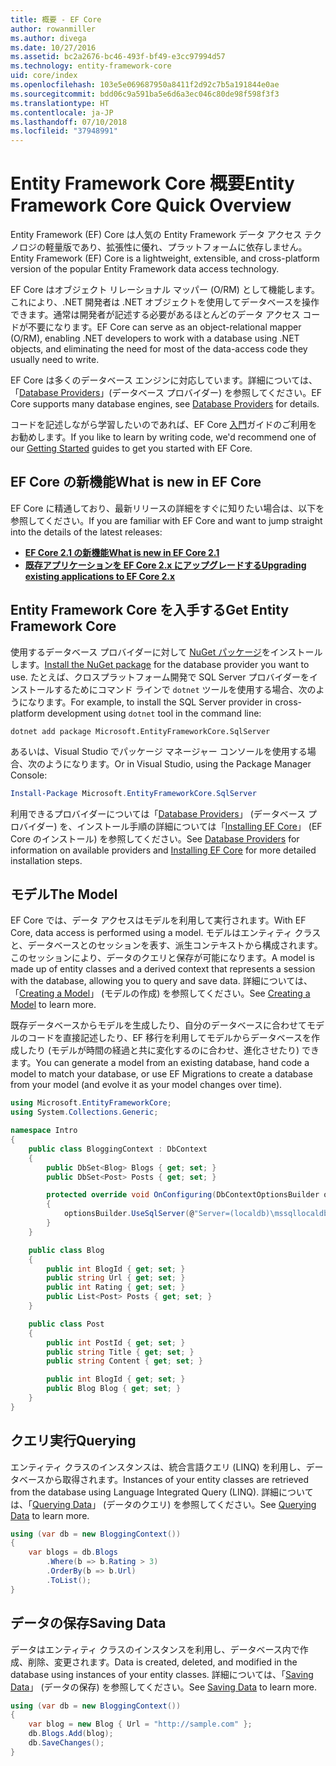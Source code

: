 ```yaml
---
title: 概要 - EF Core
author: rowanmiller
ms.author: divega
ms.date: 10/27/2016
ms.assetid: bc2a2676-bc46-493f-bf49-e3cc97994d57
ms.technology: entity-framework-core
uid: core/index
ms.openlocfilehash: 103e5e069687950a8411f2d92c7b5a191844e0ae
ms.sourcegitcommit: bdd06c9a591ba5e6d6a3ec046c80de98f598f3f3
ms.translationtype: HT
ms.contentlocale: ja-JP
ms.lasthandoff: 07/10/2018
ms.locfileid: "37948991"
---
```

# <a name="entity-framework-core-quick-overview"></a><span data-ttu-id="390d4-102">Entity Framework Core 概要</span><span class="sxs-lookup"><span data-stu-id="390d4-102">Entity Framework Core Quick Overview</span></span>

<span data-ttu-id="390d4-103">Entity Framework (EF) Core は人気の Entity Framework データ アクセス テクノロジの軽量版であり、拡張性に優れ、プラットフォームに依存しません。</span><span class="sxs-lookup"><span data-stu-id="390d4-103">Entity Framework (EF) Core is a lightweight, extensible, and cross-platform version of the popular Entity Framework data access technology.</span></span>

<span data-ttu-id="390d4-104">EF Core はオブジェクト リレーショナル マッパー (O/RM) として機能します。これにより、.NET 開発者は .NET オブジェクトを使用してデータベースを操作できます。通常は開発者が記述する必要があるほとんどのデータ アクセス コードが不要になります。</span><span class="sxs-lookup"><span data-stu-id="390d4-104">EF Core can serve as an object-relational mapper (O/RM), enabling .NET developers to work with a database using .NET objects, and eliminating the need for most of the data-access code they usually need to write.</span></span>

<span data-ttu-id="390d4-105">EF Core は多くのデータベース エンジンに対応しています。詳細については、「[Database Providers](providers/index.md)」(データベース プロバイダー) を参照してください。</span><span class="sxs-lookup"><span data-stu-id="390d4-105">EF Core supports many database engines, see [Database Providers](providers/index.md) for details.</span></span>

<span data-ttu-id="390d4-106">コードを記述しながら学習したいのであれば、EF Core [入門](get-started/index.md)ガイドのご利用をお勧めします。</span><span class="sxs-lookup"><span data-stu-id="390d4-106">If you like to learn by writing code, we'd recommend one of our [Getting Started](get-started/index.md) guides to get you started with EF Core.</span></span>

## <a name="what-is-new-in-ef-core"></a><span data-ttu-id="390d4-107">EF Core の新機能</span><span class="sxs-lookup"><span data-stu-id="390d4-107">What is new in EF Core</span></span>

<span data-ttu-id="390d4-108">EF Core に精通しており、最新リリースの詳細をすぐに知りたい場合は、以下を参照してください。</span><span class="sxs-lookup"><span data-stu-id="390d4-108">If you are familiar with EF Core and want to jump straight into the details of the latest releases:</span></span>

- <span data-ttu-id="390d4-109">**[EF Core 2.1 の新機能](xref:core/what-is-new/ef-core-2.1)**</span><span class="sxs-lookup"><span data-stu-id="390d4-109">**[What is new in EF Core 2.1](xref:core/what-is-new/ef-core-2.1)**</span></span>
- <span data-ttu-id="390d4-110">**[既存アプリケーションを EF Core 2.x にアップグレードする](xref:core/miscellaneous/1x-2x-upgrade)**</span><span class="sxs-lookup"><span data-stu-id="390d4-110">**[Upgrading existing applications to EF Core 2.x](xref:core/miscellaneous/1x-2x-upgrade)**</span></span>


## <a name="get-entity-framework-core"></a><span data-ttu-id="390d4-111">Entity Framework Core を入手する</span><span class="sxs-lookup"><span data-stu-id="390d4-111">Get Entity Framework Core</span></span>

<span data-ttu-id="390d4-112">使用するデータベース プロバイダーに対して [NuGet パッケージ](https://docs.nuget.org/ndocs/quickstart/use-a-package)をインストールします。</span><span class="sxs-lookup"><span data-stu-id="390d4-112">[Install the NuGet package](https://docs.nuget.org/ndocs/quickstart/use-a-package) for the database provider you want to use.</span></span> <span data-ttu-id="390d4-113">たとえば、クロスプラットフォーム開発で SQL Server プロバイダーをインストールするためにコマンド ラインで `dotnet` ツールを使用する場合、次のようになります。</span><span class="sxs-lookup"><span data-stu-id="390d4-113">For example, to install the SQL Server provider in cross-platform development using `dotnet` tool in the command line:</span></span>

``` Console
dotnet add package Microsoft.EntityFrameworkCore.SqlServer
```

<span data-ttu-id="390d4-114">あるいは、Visual Studio でパッケージ マネージャー コンソールを使用する場合、次のようになります。</span><span class="sxs-lookup"><span data-stu-id="390d4-114">Or in Visual Studio, using the Package Manager Console:</span></span>

``` PowerShell
Install-Package Microsoft.EntityFrameworkCore.SqlServer
```
<span data-ttu-id="390d4-115">利用できるプロバイダーについては「[Database Providers](providers/index.md)」 (データベース プロバイダー) を、インストール手順の詳細については「[Installing EF Core](get-started/install/index.md)」 (EF Core のインストール) を参照してください。</span><span class="sxs-lookup"><span data-stu-id="390d4-115">See [Database Providers](providers/index.md) for information on available providers and [Installing EF Core](get-started/install/index.md) for more detailed installation steps.</span></span>

## <a name="the-model"></a><span data-ttu-id="390d4-116">モデル</span><span class="sxs-lookup"><span data-stu-id="390d4-116">The Model</span></span>

<span data-ttu-id="390d4-117">EF Core では、データ アクセスはモデルを利用して実行されます。</span><span class="sxs-lookup"><span data-stu-id="390d4-117">With EF Core, data access is performed using a model.</span></span> <span data-ttu-id="390d4-118">モデルはエンティティ クラスと、データベースとのセッションを表す、派生コンテキストから構成されます。このセッションにより、データのクエリと保存が可能になります。</span><span class="sxs-lookup"><span data-stu-id="390d4-118">A model is made up of entity classes and a derived context that represents a session with the database, allowing you to query and save data.</span></span> <span data-ttu-id="390d4-119">詳細については、「[Creating a Model](modeling/index.md)」 (モデルの作成) を参照してください。</span><span class="sxs-lookup"><span data-stu-id="390d4-119">See [Creating a Model](modeling/index.md) to learn more.</span></span>

<span data-ttu-id="390d4-120">既存データベースからモデルを生成したり、自分のデータベースに合わせてモデルのコードを直接記述したり、EF 移行を利用してモデルからデータベースを作成したり (モデルが時間の経過と共に変化するのに合わせ、進化させたり) できます。</span><span class="sxs-lookup"><span data-stu-id="390d4-120">You can generate a model from an existing database, hand code a model to match your database, or use EF Migrations to create a database from your model (and evolve it as your model changes over time).</span></span>

``` csharp
using Microsoft.EntityFrameworkCore;
using System.Collections.Generic;

namespace Intro
{
    public class BloggingContext : DbContext
    {
        public DbSet<Blog> Blogs { get; set; }
        public DbSet<Post> Posts { get; set; }

        protected override void OnConfiguring(DbContextOptionsBuilder optionsBuilder)
        {
            optionsBuilder.UseSqlServer(@"Server=(localdb)\mssqllocaldb;Database=MyDatabase;Trusted_Connection=True;");
        }
    }

    public class Blog
    {
        public int BlogId { get; set; }
        public string Url { get; set; }
        public int Rating { get; set; }
        public List<Post> Posts { get; set; }
    }

    public class Post
    {
        public int PostId { get; set; }
        public string Title { get; set; }
        public string Content { get; set; }

        public int BlogId { get; set; }
        public Blog Blog { get; set; }
    }
}
```

## <a name="querying"></a><span data-ttu-id="390d4-121">クエリ実行</span><span class="sxs-lookup"><span data-stu-id="390d4-121">Querying</span></span>

<span data-ttu-id="390d4-122">エンティティ クラスのインスタンスは、統合言語クエリ (LINQ) を利用し、データベースから取得されます。</span><span class="sxs-lookup"><span data-stu-id="390d4-122">Instances of your entity classes are retrieved from the database using Language Integrated Query (LINQ).</span></span> <span data-ttu-id="390d4-123">詳細については、「[Querying Data](querying/index.md)」 (データのクエリ) を参照してください。</span><span class="sxs-lookup"><span data-stu-id="390d4-123">See [Querying Data](querying/index.md) to learn more.</span></span>

``` csharp
using (var db = new BloggingContext())
{
    var blogs = db.Blogs
        .Where(b => b.Rating > 3)
        .OrderBy(b => b.Url)
        .ToList();
}
```

## <a name="saving-data"></a><span data-ttu-id="390d4-124">データの保存</span><span class="sxs-lookup"><span data-stu-id="390d4-124">Saving Data</span></span>

<span data-ttu-id="390d4-125">データはエンティティ クラスのインスタンスを利用し、データベース内で作成、削除、変更されます。</span><span class="sxs-lookup"><span data-stu-id="390d4-125">Data is created, deleted, and modified in the database using instances of your entity classes.</span></span> <span data-ttu-id="390d4-126">詳細については、「[Saving Data](saving/index.md)」 (データの保存) を参照してください。</span><span class="sxs-lookup"><span data-stu-id="390d4-126">See [Saving Data](saving/index.md) to learn more.</span></span>

``` csharp
using (var db = new BloggingContext())
{
    var blog = new Blog { Url = "http://sample.com" };
    db.Blogs.Add(blog);
    db.SaveChanges();
}
```
